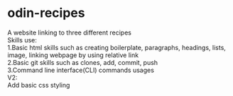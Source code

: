 # odin-recipes
A website linking to three different recipes<br>
Skills use:<br>
 1.Basic html skills such as creating boilerplate, paragraphs, headings, lists, image, linking webpage by using relative link<br>
 2.Basic git skills such as clones, add, commit, push<br>
 3.Command line interface(CLI) commands usages<br>
 V2:<br>
 Add basic css styling
